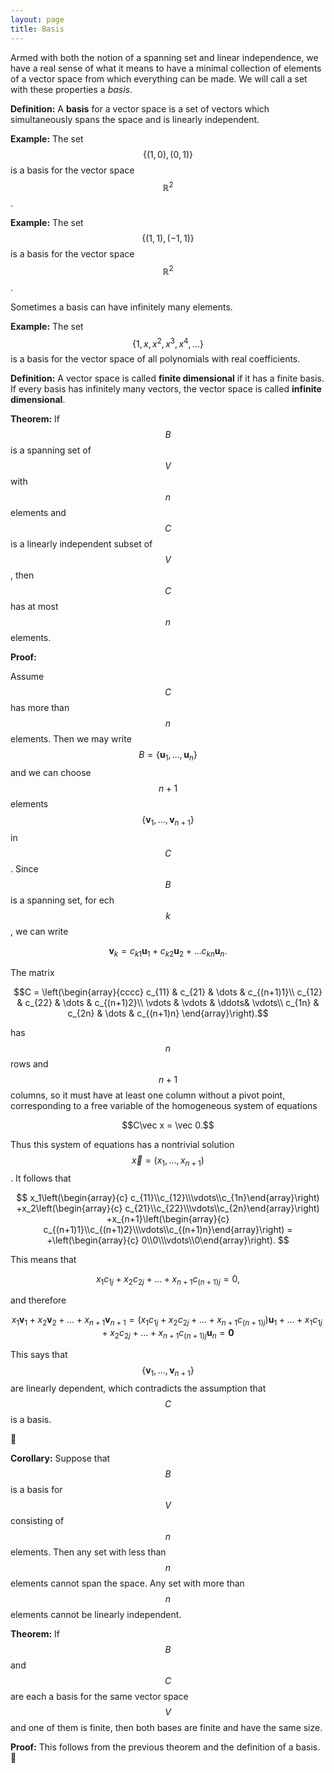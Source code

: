 ```yaml
---
layout: page
title: Basis
---
```


Armed with both the notion of a spanning set and linear independence, we have a real sense of what it means to have a minimal collection of elements of a vector space from which everything can be made.
We will call a set with these properties a *basis*.

**Definition:** A **basis** for a vector space is a set of vectors which simultaneously spans the space and is linearly independent.


**Example:** The set $$\{(1,0), (0,1)\}$$ is a basis for the vector space $$\mathbb R^2$$.

**Example:** The set $$\{(1,1), (-1,1)\}$$ is a basis for the vector space $$\mathbb R^2$$.


Sometimes a basis can have infinitely many elements.

**Example:** The set $$\{1,x,x^2,x^3,x^4,\dots\}$$ is a basis for the vector space of all polynomials with real coefficients.

**Definition:** A vector space is called **finite dimensional** if it has a finite basis.  If every basis has infinitely many vectors, the vector space is called **infinite dimensional**.


**Theorem:**  If $$B$$ is a spanning set of $$V$$ with $$n$$ elements and $$C$$ is a linearly independent subset of $$V$$, then $$C$$ has at most $$n$$ elements.

**Proof:**

Assume $$C$$ has more than $$n$$ elements.
Then we may write $$B = \{\mathbf u_1,\dots,\mathbf u_n\}$$ and we can choose $$n+1$$ elements $$\{\mathbf v_1,\dots, \mathbf v_{n+1}\}$$ in $$C$$.
Since $$B$$ is a spanning set, for ech $$k$$, we can write

$$\mathbf v_k = c_{k1}\mathbf u_1+c_{k2}\mathbf u_2 + \dots c_{kn}\mathbf u_n.$$

The matrix

$$C = \left(\begin{array}{cccc}
c_{11} & c_{21} & \dots & c_{(n+1)1}\\
c_{12} & c_{22} & \dots & c_{(n+1)2}\\
\vdots & \vdots & \ddots& \vdots\\
c_{1n} & c_{2n} & \dots & c_{(n+1)n}
\end{array}\right).$$

has $$n$$ rows and $$n+1$$ columns, so it must have at least one column without a pivot point, corresponding to a free variable of the homogeneous system of equations

$$C\vec x = \vec 0.$$

Thus this system of equations has a nontrivial solution $$\vec x = (x_1,\dots, x_{n+1})$$.
It follows that

$$
 x_1\left(\begin{array}{c} c_{11}\\c_{12}\\\vdots\\c_{1n}\end{array}\right)
+x_2\left(\begin{array}{c} c_{21}\\c_{22}\\\vdots\\c_{2n}\end{array}\right)
+x_{n+1}\left(\begin{array}{c} c_{(n+1)1}\\c_{(n+1)2}\\\vdots\\c_{(n+1)n}\end{array}\right) =
+\left(\begin{array}{c} 0\\0\\\vdots\\0\end{array}\right).
$$


This means that

$$x_1c_{1j} + x_2c_{2j} + \dots + x_{n+1}c_{(n+1)j} = 0,$$

and therefore

$$
x_1\mathbf v_1 + x_2\mathbf v_2 + \dots + x_{n+1}\mathbf v_{n+1} = (x_1c_{1j} + x_2c_{2j} + \dots + x_{n+1}c_{(n+1)j})\mathbf u_1 + \dots + x_1c_{1j} + x_2c_{2j} + \dots + x_{n+1}c_{(n+1)j}\mathbf u_n = \mathbf 0
$$

This says that $$\{\mathbf v_1,\dots, \mathbf v_{n+1}\}$$ are linearly dependent, which contradicts the assumption that $$C$$ is a basis.

:black_square_button:

**Corollary:** Suppose that $$B$$ is a basis for $$V$$ consisting of $$n$$ elements.  Then any set with less than $$n$$ elements cannot span the space.  Any set with more than $$n$$ elements cannot be linearly independent.

**Theorem:**  If $$B$$ and $$C$$ are each a basis for the same vector space $$V$$ and one of them is finite, then both bases are finite and have the same size.

**Proof:**  This follows from the previous theorem and the definition of a basis.
:black_square_button:


